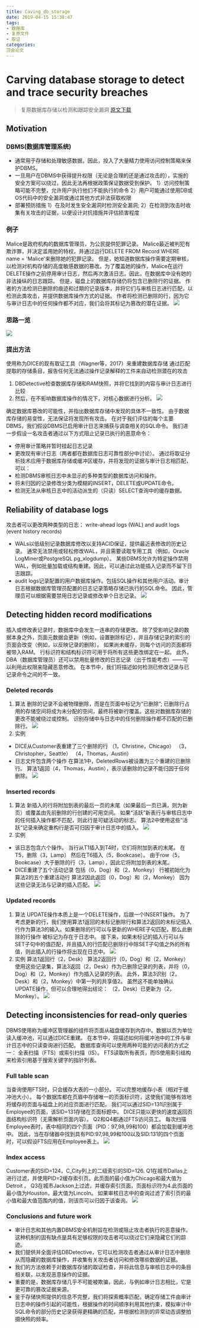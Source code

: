 ```yaml
---
title: Caving_db_storage
date: 2019-04-15 15:38:47
tags:
- 数据库
- 复原文件
- 取证
categories:
顶会论文
---
```


# Carving database storage to detect and trace security breaches
> 复原数据库存储以检测和跟踪安全漏洞
> [原文下载](https://res.cloudinary.com/dozyfkbg3/image/upload/v1555312497/paper/2016-paper_carving_database_storage_to_detect_and.pdf)

## Motivation
### DBMS(数据库管理系统)
- 通常用于存储和处理敏感数据，因此，投入了大量精力使用访问控制策略来保护DBMS。
- 一旦用户在DBMS中获得提升权限（无论是合理的还是通过攻击的），实施的安全方案可以绕过，因此无法再根据政策保证数据受到保护。
1）访问控制策略可能不完整，允许用户执行他们不能执行的命令
2）用户可能通过使用DB或OS代码中的安全漏洞或通过其他方式非法获取权限
- 部署预防措施
1）在及时发生安全漏洞时检测安全漏洞;
2）在检测到攻击时收集有关攻击的证据，以便设计对抗措施并评估损害程度

### 例子
Malice是政府机构的数据库管理员，为公民提供犯罪记录。 Malice最近被判犯有欺诈罪，并决定滥用她的特权，并通过运行DELETE FROM Record WHERE name = 'Malice'来删除她的犯罪记录。
但是，她知道数据库操作需要定期审核，以检测对机构存储的高度敏感数据的篡改。为了覆盖她的操作，Malice在运行DELETE操作之前停用审计日志，然后再次激活日志。因此，在数据库中没有她的非法操纵的日志跟踪。
但是，磁盘上的数据库存储仍将包含已删除行的证据。
作者的方法检测已删除的痕迹和过期的记录版本，并将它们与审核日志进行匹配，以检测此类攻击，并提供数据库操作方式的证据。
作者将检测已删除的行，因为它与审计日志中的任何操作都不对应，我们会将其标记为篡改的潜在证据。
![](https://res.cloudinary.com/dozyfkbg3/image/upload/v1555310640/paper/%E5%9B%BE%E7%89%871.png)

### 思路一览
![](https://res.cloudinary.com/dozyfkbg3/image/upload/v1555310736/paper/%E6%8D%95%E8%8E%B7.png)

### 提出方法
使用称为DICE的现有取证工具（Wagner等，2017）来重建数据库存储
通过匹配提取的存储条目，报告任何无法通过操作记录解释的工件来自动检测潜在的攻击
1. DBDetective检查数据库存储和RAM快照，并将它找到的内容与审计日志进行比较
2. 然后，在不影响数据库操作的情况下，对核心数据进行分析。
![](https://res.cloudinary.com/dozyfkbg3/image/upload/v1555310863/paper/%E5%9B%BE%E7%89%872.png)

确定数据库篡改的可能性，并指出数据库存储中发现的具体不一致性。
由于数据库存储的易变性，无法保证将发现所有攻击。
在对于我们评估的每个主要DBMS，我们假设DBMS已启用审计日志来捕获与调查相关的SQL命令。
我们进一步假设一名攻击者通过以下方式阻止记录已执行的恶意命令：
- 停用审计策略并暂时挂起日志记录
- 更改现有审计日志（两者都在数据库日志可靠性部分中讨论）。
通过将取证分析技术应用于数据库存储或缓冲区缓存，并将发现的证据与审计日志相匹配，可以：
- 检测DBMS审核日志中未显示的多种类型的数据库访问和操作。
- 将未归因的记录修改分类为模糊的INSERT，DELETE或UPDATE命令。
- 检测无法从审核日志中的活动派生的（只读）SELECT查询中的缓存数据。

## Reliability of database logs
攻击者可以更改两种类型的日志： write-ahead logs (WAL) and audit logs (event history records)
- WALs以低级别记录数据库修改以支持ACID保证，提供最近表修改的历史记录。
通常无法禁用或轻松修改WAL，并且需要读取专用工具（例如，Oracle LogMiner或PostgreSQL pg_xlogdump）。
某些DBMS允许为特定操作禁用WAL，例如批量加载或结构重建。因此，可以通过此功能插入记录而不留下日志跟踪。
- audit logs记录配置的用户数据库操作。包括SQL操作和其他用户活动。审计日志根据数据库管理员配置的日志记录策略存储已执行的SQL命令。 因此，管理员可以根据需要禁用日志记录或修改单个日志记录。
![](https://res.cloudinary.com/dozyfkbg3/image/upload/v1555311090/paper/%E5%9B%BE%E7%89%873.png)

## Detecting hidden record modifications
插入或修改表记录时，数据库中会发生一连串的存储更改。 除了受影响记录的数据本身之外，页面元数据会更新（例如，设置删除标记），并且存储记录的索引的页面会改变（例如，以反映记录的删除）。 如果尚未缓存，则每个访问的页面都将被带入RAM。 行标识符和结构标识符可用于将所有这些更改绑定在一起。
此外，DBA（数据库管理员）还可以禁用批量修改的日志记录（出于性能考虑）——可以利用此权限来隐藏恶意修改。
在本节中，我们将描述如何检测已修改记录与已记录命令之间的不一致。
### Deleted records
1. 算法
删除的记录不会被物理删除，而是在页面中标记为“已删除”; 已删除行占用的存储空间将成为未分配的空间，最终将被新行覆盖。这些对数据库存储的更改不能被绕过或控制。
识别存储中与日志中的任何删除操作都不匹配的已删除行。
![](https://res.cloudinary.com/dozyfkbg3/image/upload/v1555311166/paper/%E5%9B%BE%E7%89%874.png)
2. 实例
- DICE从Customer表重建了三个删除的行
（1，Christine，Chicago）
（3，Christopher，Seattle）
（4，Thomas，Austin）
- 日志文件包含两个操作
在算法1中，DeletedRows被设置为三个重建的已删除行。
算法1返回（4，Thomas，Austin），表示该删除的记录不能归因于任何删除。
![](https://res.cloudinary.com/dozyfkbg3/image/upload/v1555311315/paper/%E5%9B%BE%E7%89%875.png)

### Inserted records
1. 算法
新插入的行将附加到表的最后一页的末尾（如果最后一页已满，则为新页）或覆盖由先前删除的行创建的可用空间。
如果“活跃”新表行与审核日志中的任何插入操作都不匹配，则此行是可疑活动的标志。
算法2中使用这些“活跃”记录来确定重构行是否可归因于审计日志中的插入。
![](https://res.cloudinary.com/dozyfkbg3/image/upload/v1555311991/paper/%E5%9B%BE%E7%89%876.png)
2. 实例
- 该日志包含六个操作。
当行从T1插入到T4时，它们将附加到表的末尾。
在T5，删除（3，Lamp）
然后在T6插入（5，Bookcase）。
由于row（5，Bookcase）大于删除的行（3，Lamp），因此它将附加到表的末尾。
- DICE重建了五个活动记录
包括（0，Dog）和（2，Monkey）
行被初始化为算法2的五个重建活动行
算法2因此返回（0，Dog）和（2，Monkey）
因为这些记录无法与记录的插入匹配。
![](https://res.cloudinary.com/dozyfkbg3/image/upload/v1555312072/paper/%E5%9B%BE%E7%89%877.png)

### Updated records
1. 算法
UPDATE操作本质上是一个DELETE操作，后跟一个INSERT操作。
为了考虑更新的行，我们使用算法1返回的未标记删除行和算法2返回的未标记插入行作为算法3的输入。如果删除的行可以与更新的WHERE子句匹配，那么此删除的行操作 被标记为存在于日志中。 接下来，如果未标记的插入行可以与SET子句中的值匹配，并且插入的行匹配已删除行中除SET子句值之外的所有值，则此插入的行操作将出现在日志中。
![](https://res.cloudinary.com/dozyfkbg3/image/upload/v1555312183/paper/%E5%9B%BE%E7%89%878.png)
2. 实例
算法1返回行（2，Desk）
算法2返回行（0，Dog）和（2，Monkey）
使用这些记录集，算法3返回（2，Desk）作为已删除记录的列表，并将（0，Dog）和（2，Monkey）作为插入记录的列表。
此外，算法3识别（2，Desk）和（2，Monkey）中第一列的共享值2。 虽然这不能单独确认UPDATE操作，但可以合理地得出结论：
（2，Desk）已更新为（2，Monkey）。
![](https://res.cloudinary.com/dozyfkbg3/image/upload/v1555312234/paper/%E5%9B%BE%E7%89%879.png)

## Detecting inconsistencies for read-only queries
DBMS使用称为缓冲区管理器的组件将页面从磁盘缓存到内存中。数据以页为单位读入缓冲池，可以通过DICE重建。
在本节中，将描述如何将缓冲池中的工件与审计日志中的只读查询进行匹配。
数据库查询可以使用两种可能的访问表的方式之一：
全表扫描（FTS）或索引扫描（IS）。
FTS读取所有表页，而IS使用索引结构来检索引用基于搜索关键字的指针列表。
### Full table scan
当查询使用FTS时，只会缓存大表的一小部分。 可以完整地缓存小表（相对于缓冲池大小）。 每个数据库都在页眉中存储唯一的页面标识符，这使我们能够有效地将缓存的页面与磁盘上的对应页面进行匹配。
我们可以通过SID=131识别属于Employee的页面，该SID=131存储在页面标题中。 DICE只能以更快的速度返回页面结构标识符（无需解析页面内容）。
Q2和Q4都通过FTS访问员工。 每次扫描Employee表时，表中相同的四个页面（PID：97,98,99和100）都会加载到缓冲池中。
因此，当在存储器中找到具有PID:97,98,99和100以及SID:131的四个页面时，可以假设FTS应用在Employee表上。
![](https://res.cloudinary.com/dozyfkbg3/image/upload/v1555312316/paper/%E5%9B%BE%E7%89%8710.png)

### Index access
Customer表的SID=124，C_City列上的二级索引的SID=126.
Q1在城市Dallas上进行过滤，并使用PID=2缓存索引页。此页面的最小值为Chicago和最大值为Detroit 。
Q3在城市Jackson上过滤，并缓存索引页面，页面标识符为4.此页面的最小值为Houston，最大值为Lincoln。
如果审核日志中的查询过滤了索引页的最小值和最大值范围内的值，则该页可以归因于该查询。
![](https://res.cloudinary.com/dozyfkbg3/image/upload/v1555312359/paper/%E5%9B%BE%E7%89%8711.png)


### Conclusions and future work
- 审计日志和其他内置DBMS安全机制旨在检测或阻止攻击者执行的恶意操作。这种机制的固有缺点是具有足够权限的攻击者可以绕过它们来隐藏它们的踪迹。
- 我们提供并全面评估DBDetective，它可以检测攻击者通过从审计日志中删除从而隐藏的数据库操作，并收集有关攻击者访问和修改哪些数据的证据。
- 我们的方法依赖于对数据库存储的取证检查，并将此信息与审核日志中的条目相关联，以发现恶意操作的证据。
- 重要的是，数据库存储几乎不可能被欺骗，因此，与例如审计日志相比，它是更可靠的篡改证据来源。
- 鉴于存储快照提供的信息不完整，我们将探索概率匹配，确定存储工件由审计日志中的操作引起的可能性，根据操作的时间顺序利用其他约束，模拟审计中SQL命令的部分历史记录获得更精确的匹配，并根据检测到的异常动态调整拍摄快照的频率。
